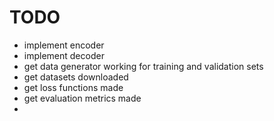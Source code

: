 # TODO

- implement encoder
- implement decoder
- get data generator working for training and validation sets
- get datasets downloaded
- get loss functions made
- get evaluation metrics made
- 